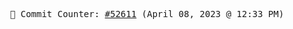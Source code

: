 <p align="center">
    <samp>
        📮 Commit Counter: <a href="https://github.com/Javascript-void0/Javascript-void0/commits/main">#52611</a> (April 08, 2023 @ 12:33 PM)
    </samp>
</p>